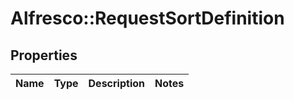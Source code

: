 # Alfresco::RequestSortDefinition

## Properties
Name | Type | Description | Notes
------------ | ------------- | ------------- | -------------


